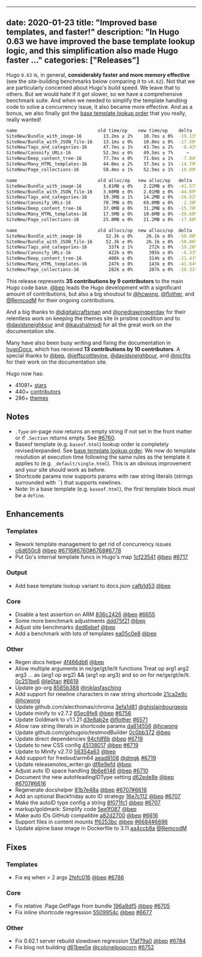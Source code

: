 
---
date: 2020-01-23
title: "Improved base templates, and faster!"
description: "In Hugo 0.63 we have improved the base template lookup logic, and this simplification also made Hugo faster …"
categories: ["Releases"]
---

Hugo `0.63` is, in general, **considerably faster and more memory effective** (see the site-building benchmarks below comparing it to `v0.62`). Not that we are particularly concerned about Hugo's build speed. We leave that to others. But we would hate if it got slower, so we have a comprehensive benchmark suite. And when we needed to simplify the template handling code to solve a concurrency issue, it also became more effective. And as a bonus, we also finally got the [base template lookup order](https://gohugo.io/templates/base/#base-template-lookup-order) that you really, really wanted!

```bash
name                              old time/op    new time/op    delta
SiteNew/Bundle_with_image-16        13.2ms ± 2%    10.7ms ± 0%  -19.13%  (p=0.029 n=4+4)
SiteNew/Bundle_with_JSON_file-16    13.1ms ± 0%    10.8ms ± 0%  -17.50%  (p=0.029 n=4+4)
SiteNew/Tags_and_categories-16      47.7ms ± 1%    43.7ms ± 2%   -8.43%  (p=0.029 n=4+4)
SiteNew/Canonify_URLs-16            52.3ms ± 6%    49.5ms ± 7%     ~     (p=0.200 n=4+4)
SiteNew/Deep_content_tree-16        77.7ms ± 0%    71.6ms ± 1%   -7.84%  (p=0.029 n=4+4)
SiteNew/Many_HTML_templates-16      44.0ms ± 2%    37.5ms ± 1%  -14.79%  (p=0.029 n=4+4)
SiteNew/Page_collections-16         58.4ms ± 1%    52.5ms ± 1%  -10.09%  (p=0.029 n=4+4)

name                              old alloc/op   new alloc/op   delta
SiteNew/Bundle_with_image-16        3.81MB ± 0%    2.22MB ± 0%  -41.57%  (p=0.029 n=4+4)
SiteNew/Bundle_with_JSON_file-16    3.60MB ± 0%    2.01MB ± 0%  -44.09%  (p=0.029 n=4+4)
SiteNew/Tags_and_categories-16      19.3MB ± 1%    14.2MB ± 0%  -26.52%  (p=0.029 n=4+4)
SiteNew/Canonify_URLs-16            70.7MB ± 0%    69.0MB ± 0%   -2.30%  (p=0.029 n=4+4)
SiteNew/Deep_content_tree-16        37.0MB ± 0%    31.2MB ± 0%  -15.78%  (p=0.029 n=4+4)
SiteNew/Many_HTML_templates-16      17.5MB ± 0%    10.6MB ± 0%  -39.68%  (p=0.029 n=4+4)
SiteNew/Page_collections-16         25.8MB ± 0%    21.2MB ± 0%  -17.80%  (p=0.029 n=4+4)

name                              old allocs/op  new allocs/op  delta
SiteNew/Bundle_with_image-16         52.3k ± 0%     26.1k ± 0%  -50.08%  (p=0.029 n=4+4)
SiteNew/Bundle_with_JSON_file-16     52.3k ± 0%     26.1k ± 0%  -50.06%  (p=0.029 n=4+4)
SiteNew/Tags_and_categories-16        337k ± 1%      272k ± 0%  -19.20%  (p=0.029 n=4+4)
SiteNew/Canonify_URLs-16              422k ± 0%      395k ± 0%   -6.33%  (p=0.029 n=4+4)
SiteNew/Deep_content_tree-16          400k ± 0%      314k ± 0%  -21.41%  (p=0.029 n=4+4)
SiteNew/Many_HTML_templates-16        247k ± 0%      143k ± 0%  -41.84%  (p=0.029 n=4+4)
SiteNew/Page_collections-16           282k ± 0%      207k ± 0%  -26.31%  (p=0.029 n=4+4)
```

This release represents **35 contributions by 9 contributors** to the main Hugo code base. [@bep](https://github.com/bep) leads the Hugo development with a significant amount of contributions, but also a big shoutout to [@hcwong](https://github.com/hcwong), [@flother](https://github.com/flother), and [@RemcodM](https://github.com/RemcodM) for their ongoing contributions.

And a big thanks to [@digitalcraftsman](https://github.com/digitalcraftsman) and [@onedrawingperday](https://github.com/onedrawingperday) for their relentless work on keeping the themes site in pristine condition and to [@davidsneighbour](https://github.com/davidsneighbour) and [@kaushalmodi](https://github.com/kaushalmodi) for all the great work on the documentation site.

Many have also been busy writing and fixing the documentation in [hugoDocs](https://github.com/gohugoio/hugoDocs), 
which has received **13 contributions by 10 contributors**. A special thanks to [@bep](https://github.com/bep), [@jeffscottlevine](https://github.com/jeffscottlevine), [@davidsneighbour](https://github.com/davidsneighbour), and [@nicfits](https://github.com/nicfits) for their work on the documentation site.


Hugo now has:

* 41091+ [stars](https://github.com/gohugoio/hugo/stargazers)
* 440+ [contributors](https://github.com/gohugoio/hugo/graphs/contributors)
* 286+ [themes](http://themes.gohugo.io/)

## Notes

* `.Type` on-page now returns an empty string if not set in the front matter or if `.Section` returns empty. See [#6760](https://github.com/gohugoio/hugo/issues/6760).
* Baseof template (e.g. `baseof.html`) lookup order is completely revised/expanded. See [base template lookup order](https://gohugo.io/templates/base/#base-template-lookup-order). We now do template resolution at execution time following the same rules as the template it applies to (e.g. `_default/single.html`). This is an obvious improvement and your site should work as before.
* Shortcode params now supports params with raw string literals (strings surrounded with \`\`) that supports newlines.
* Note: In a base template (e.g. `baseof.html`), the first template block must be a `define`.

## Enhancements

### Templates

* Rework template management to get rid of concurrency issues [c6d650c8](https://github.com/gohugoio/hugo/commit/c6d650c8c8b22fdc7ddedc1e42a3ca698e1390d6) [@bep](https://github.com/bep) [#6716](https://github.com/gohugoio/hugo/issues/6716)[#6760](https://github.com/gohugoio/hugo/issues/6760)[#6768](https://github.com/gohugoio/hugo/issues/6768)[#6778](https://github.com/gohugoio/hugo/issues/6778)
* Put Go's internal template funcs in Hugo's map [1cf23541](https://github.com/gohugoio/hugo/commit/1cf235412f98b42aefe368e99a0e9e95bae6eef7) [@bep](https://github.com/bep) [#6717](https://github.com/gohugoio/hugo/issues/6717)

### Output

* Add base template lookup variant to docs.json [cafb1d53](https://github.com/gohugoio/hugo/commit/cafb1d53c0927e2aef8abff1bf9095c90c6f3067) [@bep](https://github.com/bep) 

### Core

* Disable a test assertion on ARM [836c2426](https://github.com/gohugoio/hugo/commit/836c24261f9f175254256fb326d92a3db47e1c75) [@bep](https://github.com/bep) [#6655](https://github.com/gohugoio/hugo/issues/6655)
* Some more benchmark adjustments [ddd75f21](https://github.com/gohugoio/hugo/commit/ddd75f212110a3d6643a07301e377415f3d163bd) [@bep](https://github.com/bep) 
* Adjust site benchmarks [4ed6ebef](https://github.com/gohugoio/hugo/commit/4ed6ebef4ca71572a19bb890cb4c026a688b2b5b) [@bep](https://github.com/bep) 
* Add a benchmark with lots of templates [ea05c0e8](https://github.com/gohugoio/hugo/commit/ea05c0e8456e8dec71ffd796148355b0d8b36eb0) [@bep](https://github.com/bep) 

### Other

* Regen docs helper [4f466db6](https://github.com/gohugoio/hugo/commit/4f466db666dded1b6c6d1e6926e170f22164433a) [@bep](https://github.com/bep) 
* Allow multiple arguments in ne/ge/gt/le/lt functions Treat op arg1 arg2 arg3 ... as (arg1 op arg2) && (arg1 op arg3) and so on for ne/ge/gt/le/lt. [0c251be6](https://github.com/gohugoio/hugo/commit/0c251be66bf3ad4abafbc47583e394ca4e6ffcf1) [@le0tan](https://github.com/le0tan) [#6619](https://github.com/gohugoio/hugo/issues/6619)
* Update go-org [8585b388](https://github.com/gohugoio/hugo/commit/8585b388d27abde1ab6b6c63ad6addf4066ec8dd) [@niklasfasching](https://github.com/niklasfasching) 
* Add support for newline characters in raw string shortcode [21ca2e9c](https://github.com/gohugoio/hugo/commit/21ca2e9ce4255bfad2bb0576aff087a240acf70a) [@hcwong](https://github.com/hcwong) 
* Update github.com/alecthomas/chroma [3efa1d81](https://github.com/gohugoio/hugo/commit/3efa1d81219a6e7b41c9676e9cab446741f69055) [@ghislainbourgeois](https://github.com/ghislainbourgeois) 
* Update minify to v2.7.2 [65ec8fe8](https://github.com/gohugoio/hugo/commit/65ec8fe827efef5a14c4e1bc440a6df97d2f20a2) [@bep](https://github.com/bep) [#6756](https://github.com/gohugoio/hugo/issues/6756)
* Update Goldmark to v1.1.21 [d3e8ab2e](https://github.com/gohugoio/hugo/commit/d3e8ab2e39dcc27853b163079f4a82364286fe82) [@flother](https://github.com/flother) [#6571](https://github.com/gohugoio/hugo/issues/6571)
* Allow raw string literals in shortcode params [da814556](https://github.com/gohugoio/hugo/commit/da814556567eab9ba0ac5fef5314c3ad5ee50ccd) [@hcwong](https://github.com/hcwong) 
* Update github.com/gohugoio/testmodBuilder [0c0bb372](https://github.com/gohugoio/hugo/commit/0c0bb372858b5de58c15ccd300144e0bc205ffad) [@bep](https://github.com/bep) 
* Update direct dependencies [94cfdf6b](https://github.com/gohugoio/hugo/commit/94cfdf6befd657e46c9458b23f17d851cd2f7037) [@bep](https://github.com/bep) [#6719](https://github.com/gohugoio/hugo/issues/6719)
* Update to new CSS config [45138017](https://github.com/gohugoio/hugo/commit/451380177868e48127a33362aa8d553b90516fb5) [@bep](https://github.com/bep) [#6719](https://github.com/gohugoio/hugo/issues/6719)
* Update to Minify v2.7.0 [56354a63](https://github.com/gohugoio/hugo/commit/56354a63bb73271224a9300a4742dc1a2f551202) [@bep](https://github.com/bep) 
* Add support for freebsd/arm64 [aead8108](https://github.com/gohugoio/hugo/commit/aead8108b80d77e23c68a47fd8d86464310130be) [@dmgk](https://github.com/dmgk) [#6719](https://github.com/gohugoio/hugo/issues/6719)
* Update releasenotes_writer.go [df6e9efd](https://github.com/gohugoio/hugo/commit/df6e9efd8f345707932231ea23dc8713afb5b026) [@bep](https://github.com/bep) 
* Adjust auto ID space handling [9b6e6146](https://github.com/gohugoio/hugo/commit/9b6e61464b09ffe3423fb8d7c72bddb7a9ed5b98) [@bep](https://github.com/bep) [#6710](https://github.com/gohugoio/hugo/issues/6710)
* Document the new autoHeadingIDType setting [d62ede8e](https://github.com/gohugoio/hugo/commit/d62ede8e9e5883e7ebb023e49b82f07b45edc1c7) [@bep](https://github.com/bep) [#6707](https://github.com/gohugoio/hugo/issues/6707)[#6616](https://github.com/gohugoio/hugo/issues/6616)
* Regenerate docshelper [81b7e48a](https://github.com/gohugoio/hugo/commit/81b7e48a55092203aeee8785799e6fed3928760e) [@bep](https://github.com/bep) [#6707](https://github.com/gohugoio/hugo/issues/6707)[#6616](https://github.com/gohugoio/hugo/issues/6616)
* Add an optional Blackfriday auto ID strategy [16e7c112](https://github.com/gohugoio/hugo/commit/16e7c1120346bd853cf6510ffac8e94824bf2c7f) [@bep](https://github.com/bep) [#6707](https://github.com/gohugoio/hugo/issues/6707)
* Make the autoID type config a string [8f071fc1](https://github.com/gohugoio/hugo/commit/8f071fc159ce9a0fc0ea14a73bde8f299bedd109) [@bep](https://github.com/bep) [#6707](https://github.com/gohugoio/hugo/issues/6707)
* markup/goldmark: Simplify code [5ee1f087](https://github.com/gohugoio/hugo/commit/5ee1f0876f3ec8b79d6305298185dc821ead2d28) [@bep](https://github.com/bep) 
* Make auto IDs GitHub compatible [a82d2700](https://github.com/gohugoio/hugo/commit/a82d2700fcc772aada15d65b8f76913ca23f7404) [@bep](https://github.com/bep) [#6616](https://github.com/gohugoio/hugo/issues/6616)
* Support files in content mounts [ff6253bc](https://github.com/gohugoio/hugo/commit/ff6253bc7cf745e9c0127ddc9006da3c2c00c738) [@bep](https://github.com/bep) [#6684](https://github.com/gohugoio/hugo/issues/6684)[#6696](https://github.com/gohugoio/hugo/issues/6696)
* Update alpine base image in Dockerfile to 3.11 [aa4ccb8a](https://github.com/gohugoio/hugo/commit/aa4ccb8a1e9b8aa17397acf34049a2aa16b0b6cb) [@RemcodM](https://github.com/RemcodM) 

## Fixes

### Templates

* Fix eq when > 2 args [2fefc016](https://github.com/gohugoio/hugo/commit/2fefc01606fddb119f368c89fb2dedd452ad6547) [@bep](https://github.com/bep) [#6786](https://github.com/gohugoio/hugo/issues/6786)

### Core

* Fix relative .Page.GetPage from bundle [196a9df5](https://github.com/gohugoio/hugo/commit/196a9df585c4744e3280f37c1c24e469fce14b8c) [@bep](https://github.com/bep) [#6705](https://github.com/gohugoio/hugo/issues/6705)
* Fix inline shortcode regression [5509954c](https://github.com/gohugoio/hugo/commit/5509954c7e8b0ce8d5ea903b0ab639ea14b69acb) [@bep](https://github.com/bep) [#6677](https://github.com/gohugoio/hugo/issues/6677)

### Other

* Fix 0.62.1 server rebuild slowdown regression [17af79a0](https://github.com/gohugoio/hugo/commit/17af79a03e249a731cf5634ffea23ca00774333d) [@bep](https://github.com/bep) [#6784](https://github.com/gohugoio/hugo/issues/6784)
* Fix blog not building [d61bee5e](https://github.com/gohugoio/hugo/commit/d61bee5e0916b5d2b388e66ef85c336312a21a06) [@colonelpopcorn](https://github.com/colonelpopcorn) [#6752](https://github.com/gohugoio/hugo/issues/6752)
